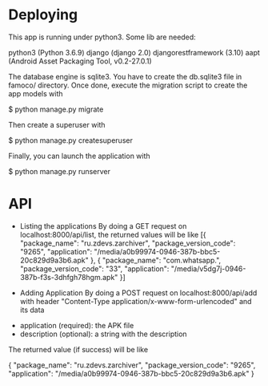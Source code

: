 

Deploying
=========

This app is running under python3. Some lib are needed:

python3 (Python 3.6.9)
django (django 2.0)
djangorestframework (3.10)
aapt (Android Asset Packaging Tool, v0.2-27.0.1)



The database engine is sqlite3. You have to create the db.sqlite3 file in famoco/ directory. Once done, execute the migration script to create the app models with

$ python manage.py migrate

Then create a superuser with

$ python manage.py createsuperuser


Finally, you can launch the application with

$ python manage.py runserver



API
====
* Listing the applications
By doing a GET request on localhost:8000/api/list, the returned values will be like
[{
    "package_name": "ru.zdevs.zarchiver",
    "package_version_code": "9265",
    "application": "/media/a0b99974-0946-387b-bbc5-20c829d9a3b6.apk"
}, {
    "package_name": "com.whatsapp.",
    "package_version_code": "33",
    "application": "/media/v5dg7j-0946-387b-f3s-3dhfgh78hgm.apk"
}]

* Adding Application
By doing a POST request on localhost:8000/api/add
with header "Content-Type application/x-www-form-urlencoded" and its data
- application (required): the APK file
- description (optional): a string with the description


The returned value (if success) will be like

{
    "package_name": "ru.zdevs.zarchiver",
    "package_version_code": "9265",
    "application": "/media/a0b99974-0946-387b-bbc5-20c829d9a3b6.apk"
}